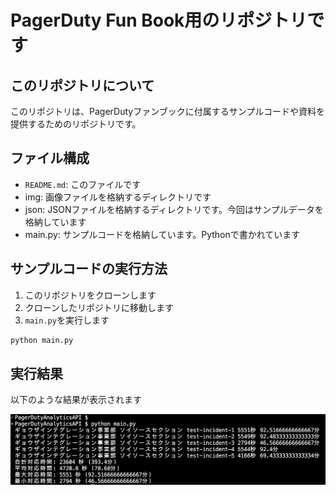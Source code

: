 # PagerDuty Fun Book用のリポジトリです

## このリポジトリについて

このリポジトリは、PagerDutyファンブックに付属するサンプルコードや資料を提供するためのリポジトリです。

## ファイル構成

- `README.md`: このファイルです
- img: 画像ファイルを格納するディレクトリです
- json: JSONファイルを格納するディレクトリです。今回はサンプルデータを格納しています
- main.py: サンプルコードを格納しています。Pythonで書かれています

## サンプルコードの実行方法

1. このリポジトリをクローンします
2. クローンしたリポジトリに移動します
3. `main.py`を実行します

```bash
python main.py
```

## 実行結果

以下のような結果が表示されます

![実行結果](./img/Screenshot.png)
